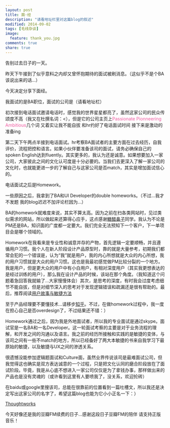 ```yaml
---
layout: post
title: 面·经
description: "请看地址栏里对这篇blog的叙述"
modified: 2014-09-02
tags: [毛线杂谈]
image:
  feature: thank_you.jpg
comments: true
share: true
---
```


告别过去日子的一天。

昨天下午接到了似乎意料之内却又曾怀抱期待的面试被刷消息。（这似乎不是个BA该说出来的话...）

今天决定分享下面经。

我面试的是BA职位，面试的公司是（请看地址栏）

初次接到电话面试邀请电话时，感觉我的世界星星都亮了，虽然这家公司的民众传颂度不高（我又在杜撰名词：<），但是它的公司主页上<font color="#ef5ba1">Passionate Pionneering Ambitious</font>几个词 又着实让我不能自拔 和hr约好了电话面试时间 接下来是激动的准备ing

第二天下午两点半接到电话面试。hr考察BA面试者的主要方面在过去经历，自我评价，流程把控和语言。如果小伙伴要准备该司的面试，请务必确保自己的spoken English达到fluently。其实更多的，我认为还是诚意。如果想要加入一家公司，大家彼此之间的文化认可度是十分必要的。当我们去更深入了解一家公司的文化时，也就能更进一步的了解自己与这家公司是否match，其实是增加面试信心的。

电话面试之后是Homework。

一些原因之后，我拿到了BA和UI Developer的double homeworks。（不过...我才不发题 我的blog迟迟不加评论栏因为...）

BA的homework就难度来说，其实不算太高。因为之前在扫各类网站时，见过类似需求的网站，所以做起来还算得心应手，这点感谢<a href="http://tangcu.biz/">糖醋鼻子</a>同学。我认为不论是PM还是BA，知识面的广度都一定要大。我们完全无法预知下一个客户，下一单项目会是哪个领域的。

Homework在我看来是专业性和诚意并存的产物，首先逻辑一定要顺畅，并且遵循用户习惯。我个人在新人阶段设计产品原型时，靠的就是大量参考，初期我们都常会犯的一个错误是，认为“我”就是用户，我的内心所想就是大众的内心所想，我的用户习惯就是大众的用户习惯。这也是我最初感觉做PM比较分裂的一个地方。我是用户，但是更大众的用户中有小白用户，有相对深度用户（其实我更想表达的是经过训练的用户），那么我在设计产品的时候，该站在那个角度。（我知道这个问题着急回答我就输了...大家慢慢体会）其次，是思考的深度，有时我会过度考虑细节不能自拔，但是对细节深入的思考对于发现逻辑错误和疏漏还是很有帮助的。最后，推荐阅读<a href="http://book.douban.com/subject/4743056/">用户故事与敏捷方法</a>

至于产品经理要不要懂技术...请移步<a href="http://www.zhihu.com/">知乎</a>。不过，在做homework过程中，我一度在担心自己是否overdesign了，不过结果还不错：）

Homework通过之后，因为我是外地面试者，所以我的专业面试是通过skype。面试官是一名BA和一名Developer。这一轮面试考察的主要是对于业务流程的理解，和开发之间的沟通以及语言。我之前的经历所接触和实践的是敏捷的变体，与该司之间有一些不match的地方，所以已经备好了两大本敏捷的书来自我学习下最原始的敏捷，以及敏捷与UX之间的渗透关系。

很遗憾没能参加逻辑题面试和Culture面，虽然业界传说该司是最难面试公司，但我觉得这也确实是双方表达诚意的一个过程，只是把文化认同的磨合阶段放在了面试阶段。毕竟，我是从心底不想进入一家公司仅仅是为了拿钱办事，那样做出来的产品也是没有灵魂的（或许看到这里有人要喷我了，没关系，欢迎抡砖）

在baidu或google里搜该司，总能在很靠前的位置看到一篇吐槽文，所以我还是决定写出这家公司的名字了，希望这篇blog也能为它小小正名一下：）

<a href="http://www.thoughtworks.com/">Thoughtworks</a>

今天好像还是我的豆瓣FM续费的日子...感谢这段日子豆瓣FM的陪伴 请支持正版音乐！